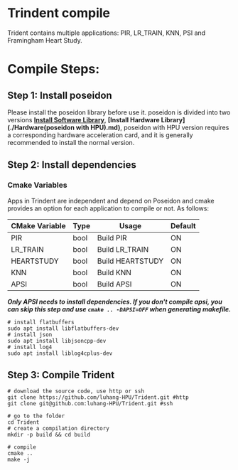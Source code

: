 # Trindent compile

Trident contains multiple applications: PIR, LR_TRAIN, KNN, PSI and Framingham Heart Study.

# Compile Steps:

## Step 1: Install poseidon
Please install the poseidon library before use it.
poseidon is divided into two versions **[Install Software Library](./Software(poseidon).md)**, **[Install Hardware Library](./Hardware(poseidon with HPU).md)**, poseidon with HPU version requires a corresponding hardware acceleration card, and it is generally recommended to install the normal version.

## Step 2: Install dependencies

### Cmake Variables
Apps in Trindent are independent and depend on Poseidon and cmake provides an option for each application to compile or not. As follows:

| CMake Variable | Type | Usage             | Default |
| -------------- | ---- | ----------------- | ------- |
| PIR            | bool | Build PIR         | ON      |
| LR_TRAIN       | bool | Build LR_TRAIN    | ON      |
| HEARTSTUDY     | bool | Build HEARTSTUDY  | ON      |
| KNN            | bool | Build KNN         | ON      |
| APSI           | bool | Build APSI        | ON      |

***Only APSI needs to install dependencies. If you don't compile apsi, you can skip this step and use ```cmake .. -DAPSI=OFF``` when generating makefile.***
```shell
# install flatbuffers
sudo apt install libflatbuffers-dev
# install json
sudo apt install libjsoncpp-dev
# install log4
sudo apt install liblog4cplus-dev
```

## Step 3: Compile Trident
```shell
# download the source code, use http or ssh
git clone https://github.com/luhang-HPU/Trident.git #http
git clone git@github.com:luhang-HPU/Trident.git #ssh

# go to the folder
cd Trident
# create a compilation directory
mkdir -p build && cd build

# compile
cmake ..
make -j
```
